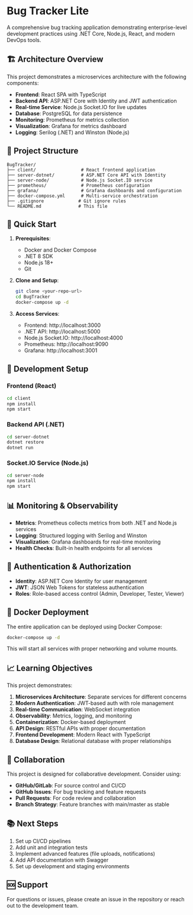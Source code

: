 
# Bug Tracker Lite

A comprehensive bug tracking application demonstrating enterprise-level development practices using .NET Core, Node.js, React, and modern DevOps tools.

## 🏗️ Architecture Overview

This project demonstrates a microservices architecture with the following components:

- **Frontend**: React SPA with TypeScript
- **Backend API**: ASP.NET Core with Identity and JWT authentication
- **Real-time Service**: Node.js Socket.IO for live updates
- **Database**: PostgreSQL for data persistence
- **Monitoring**: Prometheus for metrics collection
- **Visualization**: Grafana for metrics dashboard
- **Logging**: Serilog (.NET) and Winston (Node.js)

## 📁 Project Structure

```
BugTracker/
├── client/                 # React frontend application
├── server-dotnet/          # ASP.NET Core API with Identity
├── server-node/            # Node.js Socket.IO service
├── prometheus/             # Prometheus configuration
├── grafana/                # Grafana dashboards and configuration
├── docker-compose.yml      # Multi-service orchestration
├── .gitignore             # Git ignore rules
└── README.md              # This file
```

## 🚀 Quick Start

1. **Prerequisites**:
   - Docker and Docker Compose
   - .NET 8 SDK
   - Node.js 18+
   - Git

2. **Clone and Setup**:
   ```bash
   git clone <your-repo-url>
   cd BugTracker
   docker-compose up -d
   ```

3. **Access Services**:
   - Frontend: http://localhost:3000
   - .NET API: http://localhost:5000
   - Node.js Socket.IO: http://localhost:4000
   - Prometheus: http://localhost:9090
   - Grafana: http://localhost:3001

## 🔧 Development Setup

### Frontend (React)
```bash
cd client
npm install
npm start
```

### Backend API (.NET)
```bash
cd server-dotnet
dotnet restore
dotnet run
```

### Socket.IO Service (Node.js)
```bash
cd server-node
npm install
npm start
```

## 📊 Monitoring & Observability

- **Metrics**: Prometheus collects metrics from both .NET and Node.js services
- **Logging**: Structured logging with Serilog and Winston
- **Visualization**: Grafana dashboards for real-time monitoring
- **Health Checks**: Built-in health endpoints for all services

## 🔐 Authentication & Authorization

- **Identity**: ASP.NET Core Identity for user management
- **JWT**: JSON Web Tokens for stateless authentication
- **Roles**: Role-based access control (Admin, Developer, Tester, Viewer)

## 🐳 Docker Deployment

The entire application can be deployed using Docker Compose:

```bash
docker-compose up -d
```

This will start all services with proper networking and volume mounts.

## 📈 Learning Objectives

This project demonstrates:

1. **Microservices Architecture**: Separate services for different concerns
2. **Modern Authentication**: JWT-based auth with role management
3. **Real-time Communication**: WebSocket integration
4. **Observability**: Metrics, logging, and monitoring
5. **Containerization**: Docker-based deployment
6. **API Design**: RESTful APIs with proper documentation
7. **Frontend Development**: Modern React with TypeScript
8. **Database Design**: Relational database with proper relationships

## 🤝 Collaboration

This project is designed for collaborative development. Consider using:

- **GitHub/GitLab**: For source control and CI/CD
- **GitHub Issues**: For bug tracking and feature requests
- **Pull Requests**: For code review and collaboration
- **Branch Strategy**: Feature branches with main/master as stable

## 📚 Next Steps

1. Set up CI/CD pipelines
2. Add unit and integration tests
3. Implement advanced features (file uploads, notifications)
4. Add API documentation with Swagger
5. Set up development and staging environments

## 🆘 Support

For questions or issues, please create an issue in the repository or reach out to the development team. 

